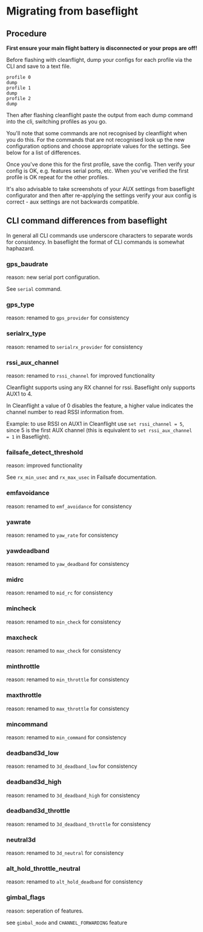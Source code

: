 # Migrating from baseflight

## Procedure

**First ensure your main flight battery is disconnected or your props are off!**

Before flashing with cleanflight, dump your configs for each profile via the CLI and save to a text file.

```
profile 0
dump
profile 1
dump
profile 2
dump
```

Then after flashing cleanflight paste the output from each dump command into the cli, switching profiles as you go.

You'll note that some commands are not recognised by cleanflight when you do this.  For the commands that are not recognised look
up the new configuration options and choose appropriate values for the settings.  See below for a list of differences.

Once you've done this for the first profile, save the config.  Then verify your config is OK, e.g. features serial ports, etc.
When you've verified the first profile is OK repeat for the other profiles.

It's also advisable to take screenshots of your AUX settings from baseflight configurator and then after re-applying the settings
verify your aux config is correct - aux settings are not backwards compatible.

## CLI command differences from baseflight

In general all CLI commands use underscore characters to separate words for consistency.  In baseflight the format of CLI commands is somewhat haphazard.

### gps_baudrate
reason: new serial port configuration.

See `serial` command.

### gps_type
reason: renamed to `gps_provider` for consistency

### serialrx_type
reason: renamed to `serialrx_provider` for consistency

### rssi_aux_channel
reason: renamed to `rssi_channel` for improved functionality

Cleanflight supports using any RX channel for rssi.  Baseflight only supports AUX1 to 4.

In Cleanflight a value of 0 disables the feature, a higher value indicates the channel number to read RSSI information from.

Example: to use RSSI on AUX1 in Cleanflight use `set rssi_channel = 5`, since 5 is the first AUX channel (this is equivalent to `set rssi_aux_channel = 1` in Baseflight).

### failsafe_detect_threshold
reason: improved functionality

See `rx_min_usec` and `rx_max_usec` in Failsafe documentation.

### emfavoidance
reason: renamed to `emf_avoidance` for consistency

### yawrate
reason: renamed to `yaw_rate` for consistency

### yawdeadband
reason: renamed to `yaw_deadband` for consistency

### midrc
reason: renamed to `mid_rc` for consistency

### mincheck
reason: renamed to `min_check` for consistency

### maxcheck
reason: renamed to `max_check` for consistency

### minthrottle
reason: renamed to `min_throttle` for consistency

### maxthrottle
reason: renamed to `max_throttle` for consistency

### mincommand
reason: renamed to `min_command` for consistency

### deadband3d_low
reason: renamed to `3d_deadband_low` for consistency

### deadband3d_high
reason: renamed to `3d_deadband_high` for consistency

### deadband3d_throttle
reason: renamed to `3d_deadband_throttle` for consistency

### neutral3d
reason: renamed to `3d_neutral` for consistency

### alt_hold_throttle_neutral
reason: renamed to `alt_hold_deadband` for consistency

### gimbal_flags
reason: seperation of features.

see `gimbal_mode` and `CHANNEL_FORWARDING` feature
